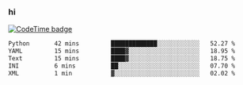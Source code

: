 ### hi  


<!--
**passer12/passer12** is a ✨ _special_ ✨ repository because its `README.md` (this file) appears on your GitHub profile.

Here are some ideas to get you started:

- 🔭 I’m currently working on ...
- 🌱 I’m currently learning ...
- 👯 I’m looking to collaborate on ...
- 🤔 I’m looking for help with ...
- 💬 Ask me about ...
- 📫 How to reach me: ...
- 😄 Pronouns: ...
- ⚡ Fun fact: ...
-->
<!--[![Top Langs](https://github-readme-stats.vercel.app/api/top-langs/?username=passer12&show_icons=true&theme=radical&count_private=true)](https://github.com/anuraghazra/github-readme-stats)-->
<!--[![Anurag's GitHub stats](https://github-readme-stats.vercel.app/api?username=passer12&show_icons=true&theme=radical&count_private=true)](https://github.com/anuraghazra/github-readme-stats)-->


[![CodeTime badge](https://img.shields.io/endpoint?style=social&url=https%3A%2F%2Fapi.codetime.dev%2Fshield%3Fid%3D20950%26project%3D%26in%3D0)](https://codetime.dev)

<!--START_SECTION:waka-->

```txt
Python       42 mins         █████████████░░░░░░░░░░░░   52.27 %
YAML         15 mins         ████▓░░░░░░░░░░░░░░░░░░░░   18.95 %
Text         15 mins         ████▓░░░░░░░░░░░░░░░░░░░░   18.75 %
INI          6 mins          ██░░░░░░░░░░░░░░░░░░░░░░░   07.70 %
XML          1 min           ▓░░░░░░░░░░░░░░░░░░░░░░░░   02.02 %
```

<!--END_SECTION:waka-->

